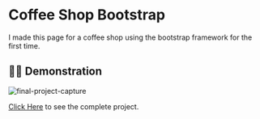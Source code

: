 # Coffee Shop Bootstrap
I made this page for a coffee shop using the bootstrap framework for the first time.

## 👨‍💻 Demonstration

![final-project-capture](https://github.com/rafaelvicenzo/coffee-shop-bootstrap/assets/101838564/1a74a0ca-e4a3-41cf-ad86-a0d5fb223cb1)

[Click Here](https://rafaelvicenzo.github.io/coffee-shop-bootstrap/#) to see the complete project.




